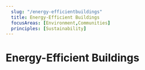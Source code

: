 ```yaml
---
  slug: "/energy-efficientbuildings"
  title: Energy-Efficient Buildings
  focusAreas: [Environment,Communities]
  principles: [Sustainability]
---
```

# Energy-Efficient Buildings